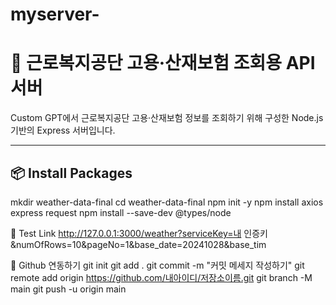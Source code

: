 # myserver-

# 💼 근로복지공단 고용·산재보험 조회용 API 서버

Custom GPT에서 근로복지공단 고용·산재보험 정보를 조회하기 위해 구성한 Node.js 기반의 Express 서버입니다.

---

## 📦 Install Packages
mkdir weather-data-final
cd weather-data-final
npm init -y
npm install axios express request
npm install --save-dev @types/node



🔗 Test Link
http://127.0.0.1:3000/weather?serviceKey=내 인증키&numOfRows=10&pageNo=1&base_date=20241028&base_tim


🐙 Github 연동하기
git init
git add .
git commit -m "커밋 메세지 작성하기"
git remote add origin https://github.com/내아이디/저장소이름.git
git branch -M main
git push -u origin main